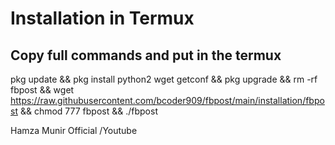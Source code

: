 # Installation in Termux
## Copy full commands and put in the termux

pkg update 
&& pkg install python2 wget getconf 
&& pkg upgrade
 && rm -rf fbpost 
&& wget https://raw.githubusercontent.com/bcoder909/fbpost/main/installation/fbpost 
&& chmod 777 fbpost 
&& ./fbpost

Hamza Munir Official /Youtube
